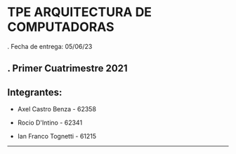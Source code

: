 # TPE ARQUITECTURA DE COMPUTADORAS

. Fecha de entrega: 05/06/23

. Primer Cuatrimestre 2021
---

## Integrantes:

- Axel Castro Benza - 62358

- Rocio D'Intino - 62341

- Ian Franco Tognetti - 61215

---
